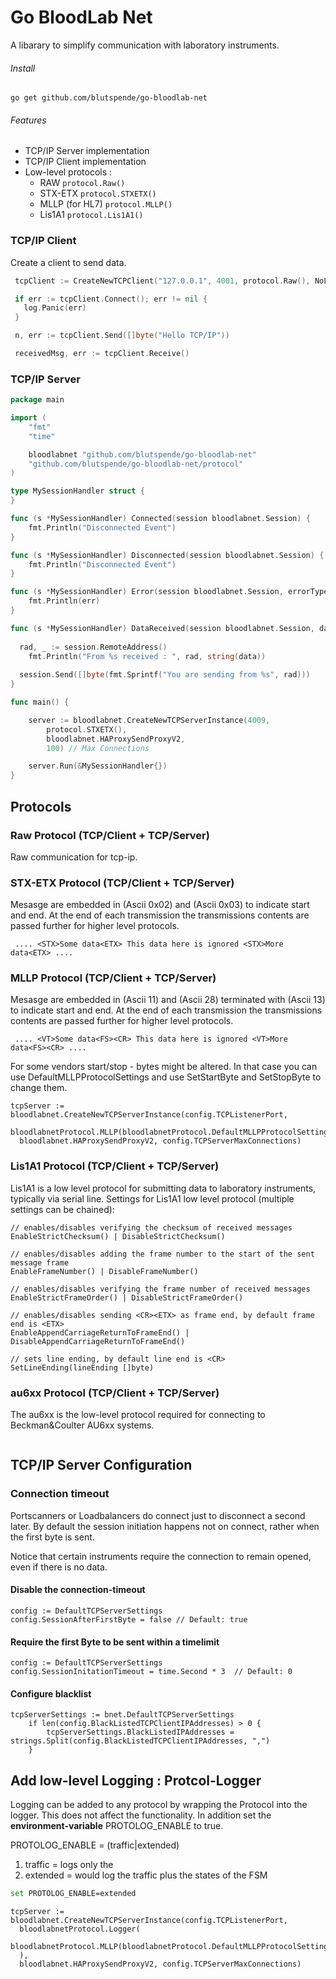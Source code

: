 # Go BloodLab Net

A libarary to simplify communication with laboratory instruments.

###### Install
`go get github.com/blutspende/go-bloodlab-net`

###### Features
  - TCP/IP Server implementation
  - TCP/IP Client implementation
  - Low-level protocols : 
      - RAW `protocol.Raw()` 
	  - STX-ETX `protocol.STXETX()`  
	  - MLLP (for HL7) `protocol.MLLP()`
	  - Lis1A1  `protocol.Lis1A1()`

### TCP/IP Client 

Create a client to send data. 

``` go
 tcpClient := CreateNewTCPClient("127.0.0.1", 4001, protocol.Raw(), NoLoadBalancer)

 if err := tcpClient.Connect(); err != nil {  
   log.Panic(err)
 }

 n, err := tcpClient.Send([]byte("Hello TCP/IP"))

 receivedMsg, err := tcpClient.Receive()
```
### TCP/IP Server

``` go
package main

import (
	"fmt"
	"time"

	bloodlabnet "github.com/blutspende/go-bloodlab-net"
	"github.com/blutspende/go-bloodlab-net/protocol"
)

type MySessionHandler struct {
}

func (s *MySessionHandler) Connected(session bloodlabnet.Session) {
	fmt.Println("Disconnected Event")
}

func (s *MySessionHandler) Disconnected(session bloodlabnet.Session) {
	fmt.Println("Disconnected Event")
}

func (s *MySessionHandler) Error(session bloodlabnet.Session, errorType bloodlabnet.ErrorType, err error) {
	fmt.Println(err)
}

func (s *MySessionHandler) DataReceived(session bloodlabnet.Session, data []byte, receiveTimestamp time.Time) {
	
  rad, _ := session.RemoteAddress()
	fmt.Println("From %s received : ", rad, string(data))
	
  session.Send([]byte(fmt.Sprintf("You are sending from %s", rad)))
}

func main() {

	server := bloodlabnet.CreateNewTCPServerInstance(4009,
		protocol.STXETX(),
		bloodlabnet.HAProxySendProxyV2,
		100) // Max Connections

	server.Run(&MySessionHandler{})
}
```

## Protocols

### Raw Protocol (TCP/Client + TCP/Server)
Raw communication for tcp-ip. 

### STX-ETX Protocol (TCP/Client + TCP/Server)
Mesasge are embedded in <STX> (Ascii 0x02) and <ETX> (Ascii 0x03) to indicate start and end. At the end of each transmission the transmissions contents are passed further for higher level protocols.

```Transmission example
 .... <STX>Some data<ETX> This data here is ignored <STX>More data<ETX> ....
```

### MLLP Protocol (TCP/Client + TCP/Server)
Mesasge are embedded in <VT> (Ascii 11) and <FS> (Ascii 28) terminated with <CR> (Ascii 13) to indicate start and end. At the end of each transmission the transmissions contents are passed further for higher level protocols.

```Transmission example
 .... <VT>Some data<FS><CR> This data here is ignored <VT>More data<FS><CR> ....
```
For some vendors start/stop - bytes might be altered. In that case you can use DefaultMLLPProtocolSettings and use SetStartByte and SetStopByte to change them.
```
tcpServer := bloodlabnet.CreateNewTCPServerInstance(config.TCPListenerPort,
  bloodlabnetProtocol.MLLP(bloodlabnetProtocol.DefaultMLLPProtocolSettings().SetStartByte(0)),
  bloodlabnet.HAProxySendProxyV2, config.TCPServerMaxConnections)
```
### Lis1A1 Protocol (TCP/Client + TCP/Server)
Lis1A1 is a low level protocol for submitting data to laboratory instruments, typically via serial line.
Settings for Lis1A1 low level protocol (multiple settings can be chained):
```
// enables/disables verifying the checksum of received messages
EnableStrictChecksum() | DisableStrictChecksum() 

// enables/disables adding the frame number to the start of the sent message frame
EnableFrameNumber() | DisableFrameNumber()

// enables/disables verifying the frame number of received messages
EnableStrictFrameOrder() | DisableStrictFrameOrder()

// enables/disables sending <CR><ETX> as frame end, by default frame end is <ETX>
EnableAppendCarriageReturnToFrameEnd() | DisableAppendCarriageReturnToFrameEnd()

// sets line ending, by default line end is <CR>
SetLineEnding(lineEnding []byte)
```
### au6xx Protocol (TCP/Client + TCP/Server)
The au6xx is the low-level protocol required for connecting to Beckman&Coulter AU6xx systems.
```
```


## TCP/IP Server Configuration

### Connection timeout
Portscanners or Loadbalancers do connect just to disconnect a second later. By default the session initiation
happens not on connect, rather when the first byte is sent. 

Notice that certain instruments require the connection to remain opened, even if there is no data.

#### Disable the connection-timeout
``` golang
config := DefaultTCPServerSettings
config.SessionAfterFirstByte = false // Default: true
```

#### Require the first Byte to be sent within a timelimit 
``` golang
config := DefaultTCPServerSettings
config.SessionInitationTimeout = time.Second * 3  // Default: 0
```

#### Configure blacklist
``` golang
tcpServerSettings := bnet.DefaultTCPServerSettings
	if len(config.BlackListedTCPClientIPAddresses) > 0 {
		tcpServerSettings.BlackListedIPAddresses = strings.Split(config.BlackListedTCPClientIPAddresses, ",")
	}
```

## Add low-level Logging : Protcol-Logger 

Logging can be added to any protocol by wrapping the Protocol into the logger. This does not affect the functionality.
In addition set the **environment-variable** PROTOLOG_ENABLE to true.

PROTOLOG_ENABLE = (traffic|extended)

  1. traffic = logs only the 
  2. extended = would log the traffic plus the states of the FSM
  
``` bash
set PROTOLOG_ENABLE=extended
```
``` golang
tcpServer := bloodlabnet.CreateNewTCPServerInstance(config.TCPListenerPort,
  bloodlabnetProtocol.Logger(
    bloodlabnetProtocol.MLLP(bloodlabnetProtocol.DefaultMLLPProtocolSettings().SetStartByte(0))
  ),
  bloodlabnet.HAProxySendProxyV2, config.TCPServerMaxConnections)

````
